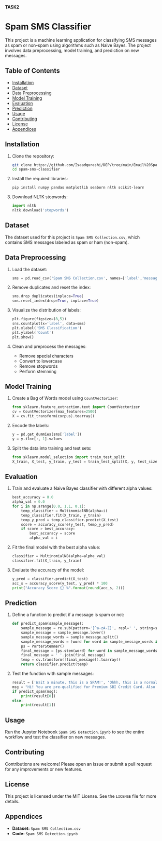**TASK2**
#
# Spam SMS Classifier

This project is a machine learning application for classifying SMS messages as spam or non-spam using algorithms such as Naive Bayes. The project involves data preprocessing, model training, and prediction on new messages.

## Table of Contents
- [Installation](#installation)
- [Dataset](https://www.kaggle.com/datasets/uciml/sms-spam-collection-dataset)
- [Data Preprocessing](#data-preprocessing)
- [Model Training](#model-training)
- [Evaluation](#evaluation)
- [Prediction](#prediction)
- [Usage](#usage)
- [Contributing](#contributing)
- [License](https://github.com/Isaadqurashi/DEP/blob/main/Email%20Spam%20Classifier/LICENSE)
- [Appendices](#appendices)

## Installation

1. Clone the repository:
    ```bash
    git clone https://github.com/Isaadqurashi/DEP/tree/main/Email%20Spam%20Classifier
    cd spam-sms-classifier
    ```

2. Install the required libraries:
    ```bash
    pip install numpy pandas matplotlib seaborn nltk scikit-learn
    ```

3. Download NLTK stopwords:
    ```python
    import nltk
    nltk.download('stopwords')
    ```

## Dataset

The dataset used for this project is `Spam SMS Collection.csv`, which contains SMS messages labeled as spam or ham (non-spam).

## Data Preprocessing

1. Load the dataset:
    ```python
    sms = pd.read_csv('Spam SMS Collection.csv', names=['label','message'])
    ```

2. Remove duplicates and reset the index:
    ```python
    sms.drop_duplicates(inplace=True)
    sms.reset_index(drop=True, inplace=True)
    ```

3. Visualize the distribution of labels:
    ```python
    plt.figure(figsize=(8,5))
    sns.countplot(x='label', data=sms)
    plt.xlabel('SMS Classification')
    plt.ylabel('Count')
    plt.show()
    ```

4. Clean and preprocess the messages:
    - Remove special characters
    - Convert to lowercase
    - Remove stopwords
    - Perform stemming

## Model Training

1. Create a Bag of Words model using `CountVectorizer`:
    ```python
    from sklearn.feature_extraction.text import CountVectorizer
    cv = CountVectorizer(max_features=2500)
    X = cv.fit_transform(corpus).toarray()
    ```

2. Encode the labels:
    ```python
    y = pd.get_dummies(sms['label'])
    y = y.iloc[:, 1].values
    ```

3. Split the data into training and test sets:
    ```python
    from sklearn.model_selection import train_test_split
    X_train, X_test, y_train, y_test = train_test_split(X, y, test_size=0.20, random_state=0)
    ```

## Evaluation

1. Train and evaluate a Naive Bayes classifier with different alpha values:
    ```python
    best_accuracy = 0.0
    alpha_val = 0.0
    for i in np.arange(0.0, 1.1, 0.1):
        temp_classifier = MultinomialNB(alpha=i)
        temp_classifier.fit(X_train, y_train)
        temp_y_pred = temp_classifier.predict(X_test)
        score = accuracy_score(y_test, temp_y_pred)
        if score > best_accuracy:
            best_accuracy = score
            alpha_val = i
    ```

2. Fit the final model with the best alpha value:
    ```python
    classifier = MultinomialNB(alpha=alpha_val)
    classifier.fit(X_train, y_train)
    ```

3. Evaluate the accuracy of the model:
    ```python
    y_pred = classifier.predict(X_test)
    acc_s = accuracy_score(y_test, y_pred) * 100
    print("Accuracy Score {} %".format(round(acc_s, 2)))
    ```

## Prediction

1. Define a function to predict if a message is spam or not:
    ```python
    def predict_spam(sample_message):
        sample_message = re.sub(pattern='[^a-zA-Z]', repl=' ', string=sample_message)
        sample_message = sample_message.lower()
        sample_message_words = sample_message.split()
        sample_message_words = [word for word in sample_message_words if not word in set(stopwords.words('english'))]
        ps = PorterStemmer()
        final_message = [ps.stem(word) for word in sample_message_words]
        final_message = ' '.join(final_message)
        temp = cv.transform([final_message]).toarray()
        return classifier.predict(temp)
    ```

2. Test the function with sample messages:
    ```python
    result = ['Wait a minute, this is a SPAM!', 'Ohhh, this is a normal message.']
    msg = "Hi! You are pre-qualified for Premium SBI Credit Card. Also get Rs.500 worth Amazon Gift Card*, 10X Rewards Point* & more. Click"
    if predict_spam(msg):
        print(result[0])
    else:
        print(result[1])
    ```

## Usage

Run the Jupyter Notebook `Spam SMS Detection.ipynb` to see the entire workflow and test the classifier on new messages.

## Contributing

Contributions are welcome! Please open an issue or submit a pull request for any improvements or new features.

## License

This project is licensed under the MIT License. See the `LICENSE` file for more details.

## Appendices

- **Dataset:** `Spam SMS Collection.csv`
- **Code:** `Spam SMS Detection.ipynb`
